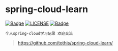 # spring-cloud-learn

[![Badge](https://camo.githubusercontent.com/0b3cd267593eb4a8caeccca4158d4028010710d7/68747470733a2f2f7472617669732d63692e6f72672f7a686f7574616f6f2f537072696e67436c6f75642e7376673f6272616e63683d6d6173746572)](https://travis-ci.org/tothis/spring-cloud-learn)
[![LICENSE](https://camo.githubusercontent.com/8051e9938a1ab39cf002818dfceb6b6092f34d68/68747470733a2f2f696d672e736869656c64732e696f2f62616467652f4c6963656e73652d417061636865253230322e302d626c75652e737667)](https://opensource.org/licenses/Apache-2.0)
[![Badge](https://img.shields.io/badge/link-996.icu-%23FF4D5B.svg)](https://996.icu)

    个人spring-cloud学习记录 欢迎交流

>https://github.com/tothis/spring-cloud-learn/